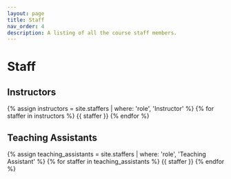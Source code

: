 ```yaml
---
layout: page
title: Staff
nav_order: 4
description: A listing of all the course staff members.
---
```


# Staff

## Instructors

{% assign instructors = site.staffers | where: 'role', 'Instructor' %}
{% for staffer in instructors %}
{{ staffer }}
{% endfor %}

## Teaching Assistants

{% assign teaching_assistants = site.staffers | where: 'role', 'Teaching Assistant' %}
{% for staffer in teaching_assistants %}
{{ staffer }}
{% endfor %}
